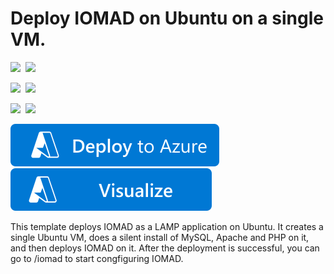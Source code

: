 # Deploy IOMAD on Ubuntu on a single VM.

<IMG SRC="https://azurequickstartsservice.blob.core.windows.net/badges/iomad-singlevm-ubuntu/PublicLastTestDate.svg" />&nbsp;
<IMG SRC="https://azurequickstartsservice.blob.core.windows.net/badges/iomad-singlevm-ubuntu/PublicDeployment.svg" />&nbsp;

<IMG SRC="https://azurequickstartsservice.blob.core.windows.net/badges/iomad-singlevm-ubuntu/FairfaxLastTestDate.svg" />&nbsp;
<IMG SRC="https://azurequickstartsservice.blob.core.windows.net/badges/iomad-singlevm-ubuntu/FairfaxDeployment.svg" />&nbsp;

<IMG SRC="https://azurequickstartsservice.blob.core.windows.net/badges/iomad-singlevm-ubuntu/BestPracticeResult.svg" />&nbsp;
<IMG SRC="https://azurequickstartsservice.blob.core.windows.net/badges/iomad-singlevm-ubuntu/CredScanResult.svg" />&nbsp;

<a href="https://portal.azure.com/#create/Microsoft.Template/uri/https%3A%2F%2Fraw.githubusercontent.com%2FAzure%2Fazure-quickstart-templates%2Fmaster%2Fiomad-singlevm-ubuntu%2Fazuredeploy.json" target="_blank"><img src="https://raw.githubusercontent.com/Azure/azure-quickstart-templates/master/1-CONTRIBUTION-GUIDE/images/deploytoazure.svg"/></a>
<a href="http://armviz.io/#/?load=https%3A%2F%2Fraw.githubusercontent.com%2FAzure%2Fazure-quickstart-templates%2Fmaster%2Fiomad-singlevm-ubuntu%2Fazuredeploy.json" target="_blank">
    <img src="https://raw.githubusercontent.com/Azure/azure-quickstart-templates/master/1-CONTRIBUTION-GUIDE/images/visualizebutton.svg"/>
</a>

This template deploys IOMAD as a LAMP application on Ubuntu. It creates a single Ubuntu VM, does a silent install of MySQL, Apache and PHP on it, and then deploys IOMAD on it.  After the deployment is successful, you can go to /iomad to start congfiguring IOMAD.

